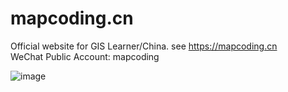 # mapcoding.cn
Official website for GIS Learner/China. see https://mapcoding.cn \
WeChat Public Account: mapcoding

![image](https://user-images.githubusercontent.com/15833367/160532467-e5e8b097-89f8-4627-90cd-bb2514932872.png)
